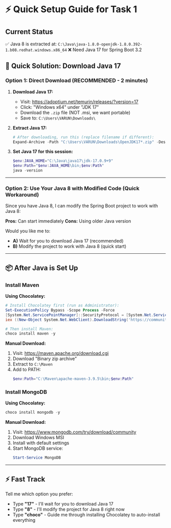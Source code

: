 # ⚡ Quick Setup Guide for Task 1

## Current Status
✅ Java 8 is extracted at: `C:\Java\java-1.8.0-openjdk-1.8.0.392-1.b08.redhat.windows.x86_64`
❌ Need Java 17 for Spring Boot 3.2

## 🎯 Quick Solution: Download Java 17

### Option 1: Direct Download (RECOMMENDED - 2 minutes)

1. **Download Java 17:**
   - Visit: https://adoptium.net/temurin/releases/?version=17
   - Click: "Windows x64" under "JDK 17"
   - Download the `.zip` file (NOT .msi, we want portable)
   - Save to: `C:\Users\VARUN\Downloads\`

2. **Extract Java 17:**
   ```powershell
   # After downloading, run this (replace filename if different):
   Expand-Archive -Path "C:\Users\VARUN\Downloads\OpenJDK17*.zip" -DestinationPath "C:\Java\java17" -Force
   ```

3. **Set Java 17 for this session:**
   ```powershell
   $env:JAVA_HOME="C:\Java\java17\jdk-17.0.9+9"
   $env:Path="$env:JAVA_HOME\bin;$env:Path"
   java -version
   ```

---

### Option 2: Use Your Java 8 with Modified Code (Quick Workaround)

Since you have Java 8, I can modify the Spring Boot project to work with Java 8:

**Pros:** Can start immediately
**Cons:** Using older Java version

Would you like me to:
- **A)** Wait for you to download Java 17 (recommended)
- **B)** Modify the project to work with Java 8 (quick start)

---

## 📦 After Java is Set Up

### Install Maven

**Using Chocolatey:**
```powershell
# Install Chocolatey first (run as Administrator):
Set-ExecutionPolicy Bypass -Scope Process -Force
[System.Net.ServicePointManager]::SecurityProtocol = [System.Net.ServicePointManager]::SecurityProtocol -bor 3072
iex ((New-Object System.Net.WebClient).DownloadString('https://community.chocolatey.org/install.ps1'))

# Then install Maven:
choco install maven -y
```

**Manual Download:**
1. Visit: https://maven.apache.org/download.cgi
2. Download "Binary zip archive"
3. Extract to `C:\Maven`
4. Add to PATH:
   ```powershell
   $env:Path="C:\Maven\apache-maven-3.9.5\bin;$env:Path"
   ```

### Install MongoDB

**Using Chocolatey:**
```powershell
choco install mongodb -y
```

**Manual Download:**
1. Visit: https://www.mongodb.com/try/download/community
2. Download Windows MSI
3. Install with default settings
4. Start MongoDB service:
   ```powershell
   Start-Service MongoDB
   ```

---

## ⚡ Fast Track

Tell me which option you prefer:
- Type **"17"** - I'll wait for you to download Java 17 
- Type **"8"** - I'll modify the project for Java 8 right now
- Type **"choco"** - Guide me through installing Chocolatey to auto-install everything
